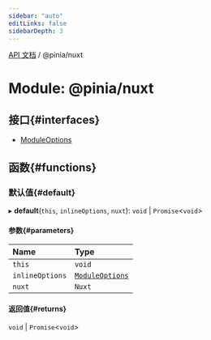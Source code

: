 ```yaml
---
sidebar: "auto"
editLinks: false
sidebarDepth: 3
---
```


[API 文档](../index.md) / @pinia/nuxt

# Module: @pinia/nuxt

## 接口{#interfaces}

- [ModuleOptions](../interfaces/pinia_nuxt.ModuleOptions.md)

## 函数{#functions}

### 默认值{#default}

▸ **default**(`this`, `inlineOptions`, `nuxt`): `void` \| `Promise`<`void`\>

#### 参数{#parameters}

| Name | Type |
| :------ | :------ |
| `this` | `void` |
| `inlineOptions` | [`ModuleOptions`](../interfaces/pinia_nuxt.ModuleOptions.md) |
| `nuxt` | `Nuxt` |

#### 返回值{#returns}

`void` \| `Promise`<`void`\>
